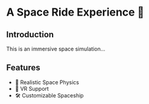 # A Space Ride Experience 🚀

## Introduction  
This is an immersive space simulation...  

## Features  
- 🌌 Realistic Space Physics  
- 🚀 VR Support  
- 🛠️ Customizable Spaceship  

